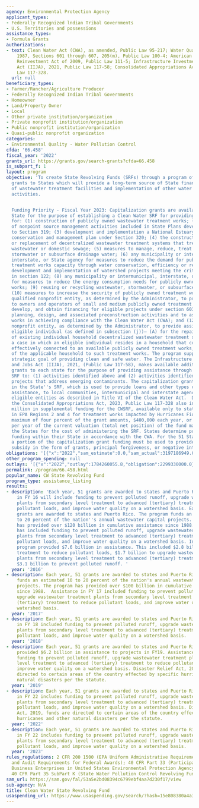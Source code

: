 ```yaml
---
agency: Environmental Protection Agency
applicant_types:
- Federally Recognized lndian Tribal Governments
- U.S. Territories and possessions
assistance_types:
- Formula Grants
authorizations:
- text: Clean Water Act (CWA), as amended, Public Law 95-217; Water Quality Act of
    1987, Sections 601 through 607, 205(m), Public Law 100-4; American Recovery and
    Reinvestment Act of 2009, Public Law 111-5; Infrastructure Investment and Jobs
    Act (IIJA), 2021, Public Law 117-58; Consolidated Appropriations Act, 2023, Public
    Law 117-328.
  url: null
beneficiary_types:
- Farmer/Rancher/Agriculture Producer
- Federally Recognized Indian Tribal Governments
- Homeowner
- Land/Property Owner
- Local
- Other private institution/organization
- Private nonprofit institution/organization
- Public nonprofit institution/organization
- Quasi-public nonprofit organization
categories:
- Environmental Quality - Water Pollution Control
cfda: '66.458'
fiscal_year: '2022'
grants_url: https://grants.gov/search-grants?cfda=66.458
is_subpart_f: 1
layout: program
objective: 'To create State Revolving Funds (SRFs) through a program of capitalization
  grants to States which will provide a long-term source of State financing for construction
  of wastewater treatment facilities and implementation of other water quality management
  activities.


  Funding Priority - Fiscal Year 2023: Capitalization grants are available to each
  State for the purpose of establishing a Clean Water SRF for providing assistance
  for: (1) construction of publicly owned wastewater treatment works; (2) implementation
  of nonpoint source management activities included in State Plans developed pursuant
  to Section 319; (3) development and implementation a National Estuary Program comprehensive
  conservation and management plan under Section 320; (4) the construction, repair,
  or replacement of decentralized wastewater treatment systems that treat municipal
  wastewater or domestic sewage; (5) measures to manage, reduce, treat or recapture
  stormwater or subsurface drainage water; (6) any municipality or intermunicipal,
  interstate, or State agency for measures to reduce the demand for publicly owned
  treatment works capacity through water conservation, efficiency or reuse; (7) the
  development and implementation of watershed projects meeting the criteria set forth
  in section 122; (8) any municipality or intermunicipal, interstate, or State agency
  for measures to reduce the energy consumption needs for publicly owned treatment
  works; (9) reusing or recycling wastewater, stormwater, or subsurface drainage water;
  (10) measures to increase the security of publicly owned treatment works; (11) any
  qualified nonprofit entity, as determined by the Administrator, to provide assistance
  to owners and operators of small and medium publicly owned treatment works to plan,
  develop, and obtain financing for eligible projects under section 603(c), including
  planning, design, and associated preconstruction activities and to assist such treatment
  works in achieving compliance with the Clean Water Act (CWA); and (12) any qualified
  nonprofit entity, as determined by the Administrator, to provide assistance to an
  eligible individual (as defined in subsection (j))— (A) for the repair or replacement
  of existing individual household decentralized wastewater treatment systems or in
  a case in which an eligible individual resides in a household that could be cost
  effectively connected to an available publicly owned treatment works, for the connection
  of the applicable household to such treatment works. The program supports the Agency''s
  strategic goal of providing clean and safe water. The Infrastructure Investment
  and Jobs Act (IIJA), 2021, (Public Law 117-58), makes available additional capitalization
  grants to each state for the purpose of providing assistance through the Clean Water
  SRF to: (1) activities identified above and (2) activities identified above for
  projects that address emerging contaminants. The capitalization grant is deposited
  in the State''s SRF, which is used to provide loans and other types of financial
  assistance, to local communities, intermunicipal and interstate agencies, and other
  eligible entities as described in Title VI of the Clean Water Act.  Division N of
  the Consolidated Appropriations Act, 2023, Public Law 117-328 also includes $665.2
  million in supplemental funding for the CWSRF, available only to states or territories
  in EPA Regions 2 and 4 for treatment works impacted by Hurricanes Fiona or Ian.  A
  maximum of four percent of the grant amounts, $400,000 each year, or 1/5 percent
  per year of the current valuation (total net position) of the fund may be used by
  the States for the cost of administering the SRF. States determine priorities for
  funding within their State in accordance with the CWA. For the 51 State CWSRFs,
  a portion of the capitalization grant funding must be used to provide additional
  subsidy in the form of grants, principal forgiveness, or negative interest loans.'
obligations: '[{"x":"2022","sam_estimate":0.0,"sam_actual":3197186949.0,"usa_spending_actual":2320705000.0},{"x":"2023","sam_estimate":3866962358.0,"sam_actual":0.0,"usa_spending_actual":2619834180.0},{"x":"2024","sam_estimate":4263874000.0,"sam_actual":0.0,"usa_spending_actual":2569340533.0}]'
other_program_spending: null
outlays: '[{"x":"2022","outlay":1784260055.8,"obligation":2299330000.0},{"x":"2023","outlay":1434403997.75,"obligation":2619668280.0},{"x":"2024","outlay":477289009.0,"obligation":2590700433.0}]'
permalink: /program/66.458.html
popular_name: CW State Revolving Fund
program_type: assistance_listing
results:
- description: 'Each year, 51 grants are awarded to states and Puerto Rico. Assistance
    in FY 16 will include funding to prevent polluted runoff, upgrade wastewater treatment
    plants from secondary level treatment to advanced (tertiary) treatment to reduce
    pollutant loads, and improve water quality on a watershed basis. Each year, 51
    grants are awarded to states and Puerto Rico. The program funds an estimated 10
    to 20 percent of the nation''s annual wastewater capital projects. The program
    has provided over $120 billion in cumulative assistance since 1988. Assistance
    has included funding to prevent polluted runoff, upgrade wastewater treatment
    plants from secondary level treatment to advanced (tertiary) treatment to reduce
    pollutant loads, and improve water quality on a watershed basis. In FY 16, the
    program provided $7.6 billion in assistance. This included $2.8 billion for secondary
    treatment to reduce pollutant loads, $1.7 billion to upgrade wastewater treatment
    plants from secondary level treatment to advanced (tertiary) treatment, and over
    $3.1 billion to prevent polluted runoff. '
  year: '2016'
- description: Each year, 51 grants are awarded to states and Puerto Rico.  The program
    funds an estimated 10 to 20 percent of the nation's annual wastewater capital
    projects. The program has provided over $100 billion in cumulative assistance
    since 1988.  Assistance in FY 17 included funding to prevent polluted runoff,
    upgrade wastewater treatment plants from secondary level treatment to advanced
    (tertiary) treatment to reduce pollutant loads, and improve water quality on a
    watershed basis.
  year: '2017'
- description: Each year, 51 grants are awarded to states and Puerto Rico. Assistance
    in FY 18 included funding to prevent polluted runoff, upgrade wastewater treatment
    plants from secondary level treatment to advanced (tertiary) treatment to reduce
    pollutant loads, and improve water quality on a watershed basis.
  year: '2018'
- description: Each year, 51 grants are awarded to states and Puerto Rico. The CWSRFs
    provided $6.2 billion in assistance to projects in FY19. Assistance in FY 19 included
    funding to prevent polluted runoff, upgrade wastewater treatment plants from secondary
    level treatment to advanced (tertiary) treatment to reduce pollutant loads, and
    improve water quality on a watershed basis. Disaster Relief Act, 2019, funds are
    directed to certain areas of the country effected by specific hurricanes and other
    natural disasters per the statute.
  year: '2019'
- description: Each year, 51 grants are awarded to states and Puerto Rico. Assistance
    in FY 22 includes funding to prevent polluted runoff, upgrade wastewater treatment
    plants from secondary level treatment to advanced (tertiary) treatment to reduce
    pollutant loads, and improve water quality on a watershed basis. Disaster Relief
    Act, 2019, funds are directed to certain areas of the country effected by specific
    hurricanes and other natural disasters per the statute.
  year: '2022'
- description: Each year, 51 grants are awarded to states and Puerto Rico. Assistance
    in FY 22 includes funding to prevent polluted runoff, upgrade wastewater treatment
    plants from secondary level treatment to advanced (tertiary) treatment to reduce
    pollutant loads, and improve water quality on a watershed basis.
  year: '2023'
rules_regulations: 2 CFR 200 1500 (EPA Uniform Administrative Requirements, Cost Principles,
  and Audit Requirements for Federal Awards); 40 CFR Part 33 (Participation by Disadvantaged
  Business Enterprises in United States Environmental Protection Agency Programs);
  40 CFR Part 35 SubPart K (State Water Pollution Control Revolving Funds).
sam_url: https://sam.gov/fal/53a5e2bd08394c6799ebf4aa7d230f17/view
sub-agency: N/A
title: Clean Water State Revolving Fund
usaspending_url: https://www.usaspending.gov/search/?hash=15e808380a4a3e1866a85356ad8e945a
---
```

